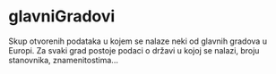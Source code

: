 # glavniGradovi
Skup otvorenih podataka u kojem se nalaze neki od glavnih gradova u Europi. Za svaki grad postoje podaci o državi u kojoj se nalazi, broju stanovnika, znamenitostima...
